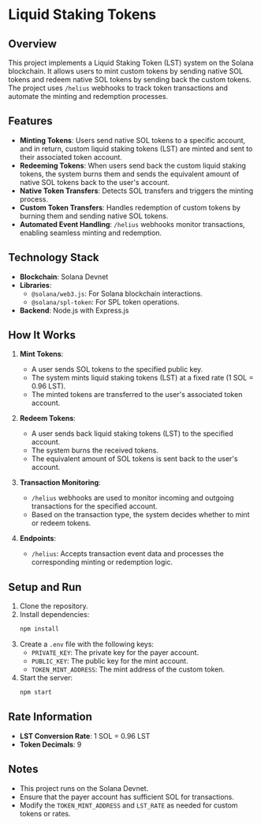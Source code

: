 # Liquid Staking Tokens

## Overview
This project implements a Liquid Staking Token (LST) system on the Solana blockchain. It allows users to mint custom tokens by sending native SOL tokens and redeem native SOL tokens by sending back the custom tokens. The project uses `/helius` webhooks to track token transactions and automate the minting and redemption processes.

## Features

- **Minting Tokens**: Users send native SOL tokens to a specific account, and in return, custom liquid staking tokens (LST) are minted and sent to their associated token account.
- **Redeeming Tokens**: When users send back the custom liquid staking tokens, the system burns them and sends the equivalent amount of native SOL tokens back to the user's account.
- **Native Token Transfers**: Detects SOL transfers and triggers the minting process.
- **Custom Token Transfers**: Handles redemption of custom tokens by burning them and sending native SOL tokens.
- **Automated Event Handling**: `/helius` webhooks monitor transactions, enabling seamless minting and redemption.

## Technology Stack

- **Blockchain**: Solana Devnet
- **Libraries**:
  - `@solana/web3.js`: For Solana blockchain interactions.
  - `@solana/spl-token`: For SPL token operations.
- **Backend**: Node.js with Express.js

## How It Works

1. **Mint Tokens**:
   - A user sends SOL tokens to the specified public key.
   - The system mints liquid staking tokens (LST) at a fixed rate (1 SOL = 0.96 LST).
   - The minted tokens are transferred to the user's associated token account.

2. **Redeem Tokens**:
   - A user sends back liquid staking tokens (LST) to the specified account.
   - The system burns the received tokens.
   - The equivalent amount of SOL tokens is sent back to the user's account.

3. **Transaction Monitoring**:
   - `/helius` webhooks are used to monitor incoming and outgoing transactions for the specified account.
   - Based on the transaction type, the system decides whether to mint or redeem tokens.

4. **Endpoints**:
   - `/helius`: Accepts transaction event data and processes the corresponding minting or redemption logic.

## Setup and Run

1. Clone the repository.
2. Install dependencies:
   ```bash
   npm install
   ```
3. Create a `.env` file with the following keys:
   - `PRIVATE_KEY`: The private key for the payer account.
   - `PUBLIC_KEY`: The public key for the mint account.
   - `TOKEN_MINT_ADDRESS`: The mint address of the custom token.
4. Start the server:
   ```bash
   npm start
   ```

## Rate Information

- **LST Conversion Rate**: 1 SOL = 0.96 LST
- **Token Decimals**: 9

## Notes

- This project runs on the Solana Devnet.
- Ensure that the payer account has sufficient SOL for transactions.
- Modify the `TOKEN_MINT_ADDRESS` and `LST_RATE` as needed for custom tokens or rates.
